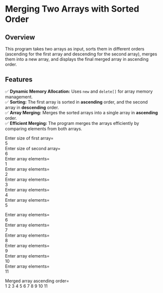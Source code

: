 # Merging Two Arrays with Sorted Order  

## Overview  
This program takes two arrays as input, sorts them in different orders (ascending for the first array and descending for the second array), merges them into a new array, and displays the final merged array in ascending order.  

## Features  
✅ **Dynamic Memory Allocation:** Uses `new` and `delete[]` for array memory management.  
✅ **Sorting:** The first array is sorted in **ascending** order, and the second array in **descending** order.  
✅ **Array Merging:** Merges the sorted arrays into a single array in **ascending** order.  
✅ **Efficient Merging:** The program merges the arrays efficiently by comparing elements from both arrays.  

Enter size of first array=  
5  
Enter size of second array=  
6  
Enter array elements=  
1  
Enter array elements=  
2  
Enter array elements=  
3  
Enter array elements=  
4  
Enter array elements=  
5  

Enter array elements=  
6  
Enter array elements=  
7  
Enter array elements=  
8  
Enter array elements=  
9  
Enter array elements=  
10  
Enter array elements=  
11  

Merged array ascending order=  
1 2 3 4 5 6 7 8 9 10 11  